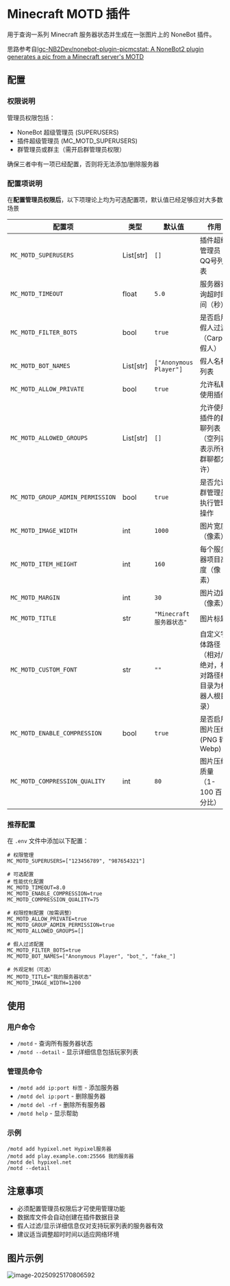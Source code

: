 # Minecraft MOTD 插件

用于查询一系列 Minecraft 服务器状态并生成在一张图片上的 NoneBot 插件。

思路参考自[lgc-NB2Dev/nonebot-plugin-picmcstat: A NoneBot2 plugin generates a pic from a Minecraft server's MOTD](https://github.com/lgc-NB2Dev/nonebot-plugin-picmcstat)

## 配置

### 权限说明

管理员权限包括：

- NoneBot 超级管理员 (SUPERUSERS)
- 插件超级管理员 (MC_MOTD_SUPERUSERS)
- 群管理员或群主（需开启群管理员权限）

确保三者中有一项已经配置，否则将无法添加/删除服务器

### 配置项说明

在**配置管理员权限后**，以下项理论上均为可选配置项，默认值已经足够应对大多数场景

| 配置项                           | 类型      | 默认值                   | 作用                                                      |
| -------------------------------- | --------- | ------------------------ | --------------------------------------------------------- |
| `MC_MOTD_SUPERUSERS`             | List[str] | `[]`                     | 插件超级管理员QQ号列表                                    |
| `MC_MOTD_TIMEOUT`                | float     | `5.0`                    | 服务器查询超时时间（秒）                                  |
| `MC_MOTD_FILTER_BOTS`            | bool      | `true`                   | 是否启用假人过滤（Carpet假人）                            |
| `MC_MOTD_BOT_NAMES`              | List[str] | `["Anonymous Player"]`   | 假人名称列表                                              |
| `MC_MOTD_ALLOW_PRIVATE`          | bool      | `true`                   | 允许私聊使用插件                                          |
| `MC_MOTD_ALLOWED_GROUPS`         | List[str] | `[]`                     | 允许使用插件的群聊列表（空列表表示所有群聊都允许）        |
| `MC_MOTD_GROUP_ADMIN_PERMISSION` | bool      | `true`                   | 是否允许群管理员执行管理操作                              |
| `MC_MOTD_IMAGE_WIDTH`            | int       | `1000`                   | 图片宽度（像素）                                          |
| `MC_MOTD_ITEM_HEIGHT`            | int       | `160`                    | 每个服务器项目高度（像素）                                |
| `MC_MOTD_MARGIN`                 | int       | `30`                     | 图片边距（像素）                                          |
| `MC_MOTD_TITLE`                  | str       | `"Minecraft 服务器状态"` | 图片标题                                                  |
| `MC_MOTD_CUSTOM_FONT`            | str       | `""`                     | 自定义字体路径（相对/绝对，相对路径根目录为机器人根目录） |
| `MC_MOTD_ENABLE_COMPRESSION`     | bool      | `true`                   | 是否启用图片压缩(PNG 转 Webp)                             |
| `MC_MOTD_COMPRESSION_QUALITY`    | int       | `80`                     | 图片压缩质量（1-100 百分比）                              |

### 推荐配置

在 `.env` 文件中添加以下配置：

```env
# 权限管理
MC_MOTD_SUPERUSERS=["123456789", "987654321"]

# 可选配置
# 性能优化配置
MC_MOTD_TIMEOUT=8.0
MC_MOTD_ENABLE_COMPRESSION=true
MC_MOTD_COMPRESSION_QUALITY=75

# 权限控制配置（按需调整）
MC_MOTD_ALLOW_PRIVATE=true
MC_MOTD_GROUP_ADMIN_PERMISSION=true
MC_MOTD_ALLOWED_GROUPS=[]

# 假人过滤配置
MC_MOTD_FILTER_BOTS=true
MC_MOTD_BOT_NAMES=["Anonymous Player", "bot_", "fake_"]

# 外观定制（可选）
MC_MOTD_TITLE="我的服务器状态"
MC_MOTD_IMAGE_WIDTH=1200
```

## 使用

### 用户命令

- `/motd` - 查询所有服务器状态
- `/motd --detail` - 显示详细信息包括玩家列表

### 管理员命令

- `/motd add ip:port 标签` - 添加服务器
- `/motd del ip:port` - 删除服务器
- `/motd del -rf` - 删除所有服务器
- `/motd help` - 显示帮助

### 示例

```
/motd add hypixel.net Hypixel服务器
/motd add play.example.com:25566 我的服务器
/motd del hypixel.net
/motd --detail
```

## 注意事项

- 必须配置管理员权限后才可使用管理功能
- 数据库文件会自动创建在插件数据目录
- 假人过滤/显示详细信息仅对支持玩家列表的服务器有效
- 建议适当调整超时时间以适应网络环境

## 图片示例

![image-20250925170806592](https://aquaoh.oss-cn-shanghai.aliyuncs.com/post/image-20250925170806592.png)